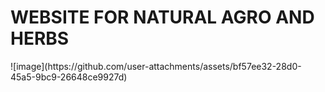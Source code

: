 <h1>WEBSITE FOR NATURAL AGRO AND HERBS</h1>
![image](https://github.com/user-attachments/assets/bf57ee32-28d0-45a5-9bc9-26648ce9927d)
